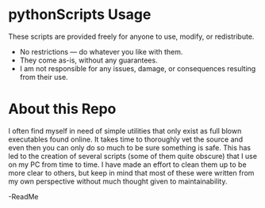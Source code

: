 # pythonScripts Usage

These scripts are provided freely for anyone to use, modify, or redistribute.
* No restrictions — do whatever you like with them.
* They come as-is, without any guarantees.
* I am not responsible for any issues, damage, or consequences resulting from their use.

# About this Repo
I often find myself in need of simple utilities that only exist as full blown executables found online. It takes time to thoroughly vet the source and even then you can only do so much to be sure something is safe. This has led to the creation of several scripts (some of them quite obscure) that I use on my PC from time to time. I have made an effort to clean them up to be more clear to others, but keep in mind that most of these were written from my own perspective without much thought given to maintainability.

-ReadMe
